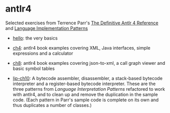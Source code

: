# antlr4

Selected exercises from Terrence Parr's [The Definitive Antlr 4 Reference](https://pragprog.com/titles/tpantlr2/the-definitive-antlr-4-reference/) and [Language Implementation Patterns](https://pragprog.com/titles/tpdsl/language-implementation-patterns/)

* [hello](https://pragprog.com/titles/tpdsl/language-implementation-patterns/): the very basics

* [ch4](https://github.com/jmarchesini/antlr4/tree/main/ch4): antlr4 book examples covering XML, Java interfaces, simple expressions and a calculator

* [ch8](https://github.com/jmarchesini/antlr4/tree/main/ch8): antlr4 book examples covering json-to-xml, a call graph viewer and basic symbol tables

* [lip-ch10](https://github.com/jmarchesini/antlr4/tree/main/lip-ch10): A bytecode assembler, disassembler, a stack-based bytecode interpreter and a register-based bytecode interpreter.  These are the three patterns from *Language Interpretation Patterns* refactored to work with antlr4, and to clean up and remove the duplication in the sample code.  (Each pattern in Parr's sample code is complete on its own and thus duplicates a number of classes.)

